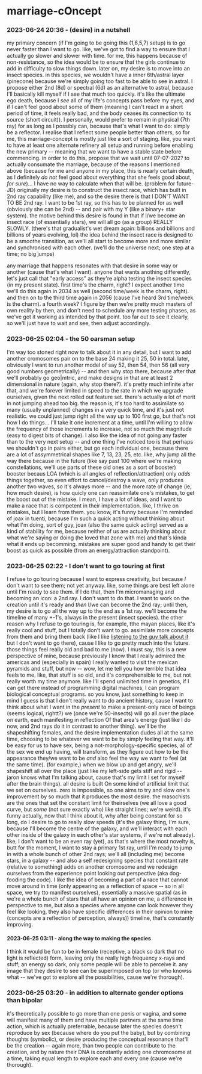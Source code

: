 # marriage-cOncept

### 2023-06-24 20:36 - (desire) in a nutshell

my primary concern (if I'm going to be going this (1,6,5,7) setup) is to go never faster than I want to go. like, we've got to find a way to ensure that I actually go slower and slower with time. for me, this happens because of non-resistance, so the idea would be to ensure that the girls continue to add in difficulty to slow things down.
  later on, my desire is to move into an insect species. in this species, we wouldn't have a inner 6th/astral layer (pinecone) because we're simply going too fast to be able to see in astral. I propose either 2nd (8d) or spectral (6d) as an alternative to astral, because I'll basically kill myself if I see that much too quickly. it's like the ultimate ego death, because I *see* all of my life's concepts pass before my eyes, and if I can't feel good about some of them (meaning I can't react in a short period of time, it feels really bad, and the body ceases its connection to its source (short circuit)). I personally, would prefer to remain in physical (7th ray) for as long as I possibly can, because that's what I want to do: simply be a reflector.
    I realise that I reflect some people better than others, so for me, this marriage-concept is mostly just like a sort of staging. like, you want to have at least one alternate refinery all setup and running before enabling the new primary -- meaning that we want to have a stable state before commencing.
      in order to do this, propose that we wait until 07-07-202? to actually consumate the marriage, because of the reasons I mentioned above (because for me and anyone in my place, this is nearly certain death, as I definitely *do not* feel good about everything that she feels good about, *for sure*)... I have no way to calculate when that will be. (problem for future-JD)
originally my desire is to construct the insect race, which has built in 2nd ray capability (like me), and so the desire there is that I DON'T WANT TO BE 2nd ray. I want to be 1st ray, so this has to be planned for as well (obviously she can be 2nd) -- and pair with my Y (like a binary+ star system).
  the motive behind this desire is found in that if I/we become an insect race (of essentially stars), we will all go (as a group) REALLY SLOWLY. (there's that gradualist's wet dream again: billions and billions and billions of years evolving, lol)
the idea behind the insect race is designed to be a smoothe transition, as we'll all start to become more and more similar and synchronised with each other. (we'll do the universe next; one step at a time; no big jumps)

any marriage that happens resonates with that desire in some way or another (cause that's what I want).
  anyone that wants anothing differently, let's just call that "early access" as they're alpha testing the insect species (in my present state). first time's the charm, right?
    I expect another time we'll do this again in 2034 as well (second time/week is the charm, right).
      and then on to the third time again in 2056 (cause I've heard 3rd time/week is the charm).
        a fourth week? I figure by then we're pretty much masters of own reality by then, and don't need to schedule any more testing phases, as we've got it working as intended by that point.
          too far out to see it clearly, so we'll just have to wait and see, then adjust accordingly.

### 2023-06-25 02:04 - the 50 oarsman setup

I'm way too stoned right now to talk about it in any detail, but I want to add another cromosomes pair on to the base 24 making it 25, 50 in total.
  later, obviously I want to run another model of say 52, then 54, then 56 (all very good numbers geometrically) -- and then why stop there, because after that we'll probably go geo|mtric, and make designs in that are at least 2 dimensional in nature (again, why stop there?). it's pretty much infinite after that, and we're forever limited in speed to the rate in which we upgrade ourselves, given the next rolled out feature set.
    there's actually a lot of merit in not jumping ahead too big. the reason is, it's too hard to assimilate so many (usually unplanned) changes in a very quick time, and it's just not realistic. we could just jump right all the way up to 100 first go, but that's not how I do things... I'll take it one increment at a time, until I'm willing to allow the frequency of those increments to increase, not so much the magnitude (easy to digest bits of change).
  I also like the idea of not going any faster than to the very next setup -- and one thing I've noticed too is that perhaps we shouldn't go in pairs either, but go each individual one, because there are a lot of assymmetrical shapes like 7, 13, 23, 25, etc. like, why jump all the way there because in the future (like say past 100 where we're making constellations, we'll use parts of these old ones as a sort of booster)
    booster becaus LOA (which is all angles of reflection/attraction) only *adds* things together, so even effort to cancel/destroy a wave, only produces another two waves, so it's always more -- and the more rate of change (ie, how much desire), is how quicly one can reassimilate one's mistakes, to get the boost out of the mistake.
I mean, I have a lot of ideas, and I want to make a race that is competent in their implementation. like, I thrive on mistakes, but I learn from them.
  you know, it's funny because I'm reminded of joax in tuenti, because I'm such a quick acting without thinking about what I'm doing, sort of guy, joax (also the same quick acting) served as a kind of stability for me, because neither of us are actually thinking about what we're saying or doing (he loved that zone with me) and that's kinda what it ends up becomming. mistakes are super good and handy to get their boost as quick as possible (from an energy/attraction standpoint).

### 2023-06-25 02:22 - I don't want to go touring at first

I refuse to go touring because I want to express creativity, but because *I* don't want to see them; not yet anyway. like, some things are best left alone until I'm ready to see them. if I do that, then I'm micromanaging and becoming an icon: a 2nd ray. I don't want to do that. I want to work on the creation until it's ready and *then* I/we can become the 2nd ray; until then, my desire is to go all the way up to the end as a 1st ray. we'll become the timeline of many +-1's, always in the present (insect species).
the other reason why I refuse to go touring is, for example, tthe mayan places, like it's really cool and stuff, but I totally don't want to go. assimilate more concepts from them and bring them back (like I like [listening to the guy talk about it](TODO) but I don't want to go there), cause I like to go pretty much into the future. those things feel really old and bad to me (now).
  I must say, this is a new perspective of mine, because previously I know that I really admired the americas and (especially in spain) I really wanted to visit the mexican pyramids and stuff, but now -- wow, let me tell you how terrible that idea feels to me. like, that stuff is so old, and it's comprehensible to me, but not really worth my time anymore. like I'll spend unlimited time in genetics, if I can get there instead of programming digital machines, I can program biological conceptual programs. so you know, just something to keep in mind I guess is that I don't really want to do ancient history, cause I want to think about what I want in the *present* to make a present-only race of beings (seems logical, rightt?)
we (once we're 50-insects) will go all over the place on earth, each manifesting in reflection Of that area's energy (just like I do now, and 2nd rays do it in contrast to another thing). we'll be the shapeshifting females, and the desire implementation dudes all at the same time, choosing to be whatever we want to be by simply feeling that way.
  it'll be easy for us to have sex, being a not-morphology-specific species, all of the sex we end up having, will transform, as they figure out how to be the appearance they/we want to be *and* also feel the way we want to feel (at the same time). (for example,) when we blow up and get angry, we'll shapeshift all over the place (just like my left-side gets stiff and rigid -- jaron knows what I'm talking about, cause that's my limit I set for myself after the brain things).
    all desire is built On some kind of artificial limit that we set on ourselves. zero is impossible, so one aims to try and slow one's improvement by so much that it produces the most desire. the masochists are the ones that set the constant limit for theirselves (we all love a good curve, but *some* (not sure exactly who) like straight lines; we're weird).
      it's funny actually, now that I think about it, why after being constant for so long, do I desire to go to really slow speeds (it's the galaxy thing, I'm sure, because I'll become the centre of the galaxy, and we'll interact with each other inside of the galaxy in each other's star systems, if we're not already).
  like, I don't want to be an even ray (yet), as that's where the most novelty is, butt for the moment, I want to stay a primary 1st ray, until I'm ready to jump in with a whole bunch of other 2nd rays; we'll all (including me) become stars, in a galaxy -- and also a self redesigning species that constant rate (relative to something) adds on another cromosome and we redesign ourselves from the experience point looking out perspective (aka dog-fooding the code).
    I like the idea of becoming a part of a race that cannot move around in time (only appearing as a reflection of space -- so in all space, we try tto manifest ourselves), essentially a massive spatial (as in we're a whole bunch of stars that all have an opinion on me, a difference in perspective to me, but also a species where anyone can look however they feel like looking, they also have specific differences in their opinion to mine (concepts are a reflection of perception, always)) timeline, that's constantly improving.

#### 2023-06-25 03:11 - along the way to making the species

I think it would be fun to be in female (receptive, a black so dark that no light is reflected) form, leaving only the really high frequency x-rays and stuff; an energy so dark, only some people will be able to perceive it. any image that they desire to see can be superimposed on top (or who knowss what -- we've got to explore all the possibilities, cause we're thorough).

### 2023-06-25 03:20 - in addition to alternate gender options than bipolar

it's theoretically possible to go more than one penis or vagina, and some will manifest many of them and have multiple partners at the same time action, which is actually preferrable, because later the species doesn't reproduce by sex (because where do you put the baby), but by combining thoughts (symbolic), or desire producing the conceptual resonance that'll be the creation -- again more, than two people can contribute to the creation, and by nature their DNA is constantly adding one chromosome at a time, taking equal length to explore each and every one (cause we're thorough).
